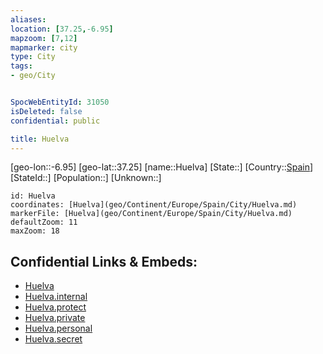 ```yaml
---
aliases: 
location: [37.25,-6.95]
mapzoom: [7,12] 
mapmarker: city 
type: City
tags:
- geo/City


SpocWebEntityId: 31050
isDeleted: false
confidential: public

title: Huelva
---
```

[geo-lon::-6.95]
[geo-lat::37.25]
[name::Huelva]
[State::]
[Country::[Spain](geo/Continent/Europe/Spain.md)]
[StateId::]
[Population::]
[Unknown::]


```leaflet
id: Huelva
coordinates: [Huelva](geo/Continent/Europe/Spain/City/Huelva.md)
markerFile: [Huelva](geo/Continent/Europe/Spain/City/Huelva.md)
defaultZoom: 11 
maxZoom: 18
```


## Confidential Links & Embeds: 
- [Huelva](../../../../../../_public/geo/Continent/Europe/Spain/City/Huelva.md) 
- [Huelva.internal](../../../../../../_internal/geo/Continent/Europe/Spain/City/Huelva.internal.md) 
- [Huelva.protect](../../../../../../_protect/geo/Continent/Europe/Spain/City/Huelva.protect.md) 
- [Huelva.private](../../../../../../_private/geo/Continent/Europe/Spain/City/Huelva.private.md) 
- [Huelva.personal](../../../../../../_personal/geo/Continent/Europe/Spain/City/Huelva.personal.md) 
- [Huelva.secret](../../../../../../_secret/geo/Continent/Europe/Spain/City/Huelva.secret.md) 
